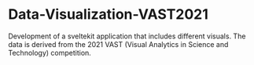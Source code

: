 # Data-Visualization-VAST2021
Development of a sveltekit application that includes different visuals. The data is derived from the 2021 VAST (Visual Analytics in Science and Technology) competition.
